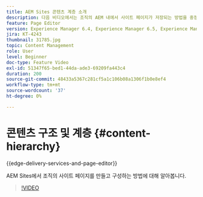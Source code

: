 ```yaml
---
title: AEM Sites 콘텐츠 계층 소개
description: 다음 비디오에서는 조직의 AEM 내에서 사이트 페이지가 저장되는 방법을 중점적으로 다룹니다.
feature: Page Editor
version: Experience Manager 6.4, Experience Manager 6.5, Experience Manager as a Cloud Service
jira: KT-4243
thumbnail: 31785.jpg
topic: Content Management
role: User
level: Beginner
doc-type: Feature Video
exl-id: 51347f65-bed1-44da-ade3-69209fa443c4
duration: 200
source-git-commit: 48433a5367c281cf5a1c106b08a1306f1b0e8ef4
workflow-type: tm+mt
source-wordcount: '37'
ht-degree: 0%

---
```


# 콘텐츠 구조 및 계층 {#content-hierarchy}

{{edge-delivery-services-and-page-editor}}

AEM Sites에서 조직의 사이트 페이지를 만들고 구성하는 방법에 대해 알아봅니다.

>[!VIDEO](https://video.tv.adobe.com/v/3410351?quality=12&learn=on&captions=kor)
